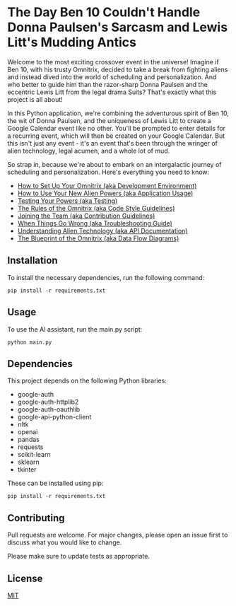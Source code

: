 # The Day Ben 10 Couldn't Handle Donna Paulsen's Sarcasm and Lewis Litt's Mudding Antics

Welcome to the most exciting crossover event in the universe! Imagine if Ben 10, with his trusty Omnitrix, decided to take a break from fighting aliens and instead dived into the world of scheduling and personalization. And who better to guide him than the razor-sharp Donna Paulsen and the eccentric Lewis Litt from the legal drama Suits? That's exactly what this project is all about!

In this Python application, we're combining the adventurous spirit of Ben 10, the wit of Donna Paulsen, and the uniqueness of Lewis Litt to create a Google Calendar event like no other. You'll be prompted to enter details for a recurring event, which will then be created on your Google Calendar. But this isn't just any event - it's an event that's been through the wringer of alien technology, legal acumen, and a whole lot of mud.

So strap in, because we're about to embark on an intergalactic journey of scheduling and personalization. Here's everything you need to know:

- [How to Set Up Your Omnitrix (aka Development Environment)](SETUP.md)
- [How to Use Your New Alien Powers (aka Application Usage)](USAGE.md)
- [Testing Your Powers (aka Testing)](TESTING.md)
- [The Rules of the Omnitrix (aka Code Style Guidelines)](STYLE_GUIDE.md)
- [Joining the Team (aka Contribution Guidelines)](CONTRIBUTING.md)
- [When Things Go Wrong (aka Troubleshooting Guide)](TROUBLESHOOTING.md)
- [Understanding Alien Technology (aka API Documentation)](API_DOCUMENTATION.md)
- [The Blueprint of the Omnitrix (aka Data Flow Diagrams)](ARCHITECTURE_DIAGRAMS.md)

## Installation

To install the necessary dependencies, run the following command:

```
pip install -r requirements.txt
```

## Usage

To use the AI assistant, run the main.py script:

```
python main.py
```

## Dependencies

This project depends on the following Python libraries:

- google-auth
- google-auth-httplib2
- google-auth-oauthlib
- google-api-python-client
- nltk
- openai
- pandas
- requests
- scikit-learn
- sklearn
- tkinter

These can be installed using pip:

```
pip install -r requirements.txt
```

## Contributing

Pull requests are welcome. For major changes, please open an issue first to discuss what you would like to change.

Please make sure to update tests as appropriate.

## License

[MIT](https://choosealicense.com/licenses/mit/)